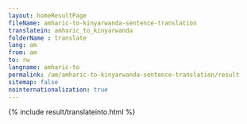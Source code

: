 ```yaml
---
layout: homeResultPage
fileName: amharic-to-kinyarwanda-sentence-translation
translatein: amharic_to_kinyarwanda
folderName : translate
lang: am
from: am
to: rw
langname: amharic-to
permalink: /am/amharic-to-kinyarwanda-sentence-translation/result
sitemap: false
nointernationalization: true
---
```

{% include result/translateinto.html %}

<script src="/js/result/translation.js" data-foldername="{{page.folderName}}" data-lang="{{page.lang}}"></script>

